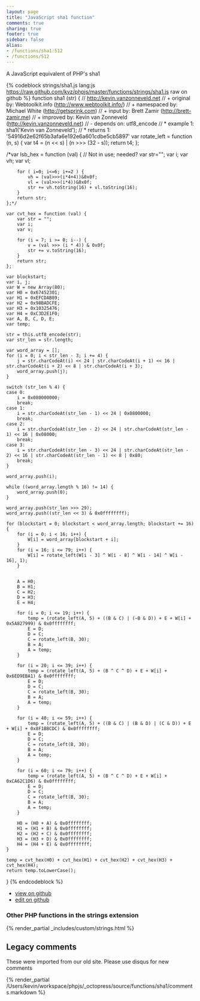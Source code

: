 ```yaml
---
layout: page
title: "JavaScript sha1 function"
comments: true
sharing: true
footer: true
sidebar: false
alias:
- /functions/sha1:512
- /functions/512
---
```

<!-- Generated by Rakefile:build -->
A JavaScript equivalent of PHP's sha1

{% codeblock strings/sha1.js lang:js https://raw.github.com/kvz/phpjs/master/functions/strings/sha1.js raw on github %}
function sha1 (str) {
    // http://kevin.vanzonneveld.net
    // +   original by: Webtoolkit.info (http://www.webtoolkit.info/)
    // + namespaced by: Michael White (http://getsprink.com)
    // +      input by: Brett Zamir (http://brett-zamir.me)
    // +   improved by: Kevin van Zonneveld (http://kevin.vanzonneveld.net)
    // -    depends on: utf8_encode
    // *     example 1: sha1('Kevin van Zonneveld');
    // *     returns 1: '54916d2e62f65b3afa6e192e6a601cdbe5cb5897'
    var rotate_left = function (n, s) {
        var t4 = (n << s) | (n >>> (32 - s));
        return t4;
    };

/*var lsb_hex = function (val) { // Not in use; needed?
        var str="";
        var i;
        var vh;
        var vl;

        for ( i=0; i<=6; i+=2 ) {
            vh = (val>>>(i*4+4))&0x0f;
            vl = (val>>>(i*4))&0x0f;
            str += vh.toString(16) + vl.toString(16);
        }
        return str;
    };*/

    var cvt_hex = function (val) {
        var str = "";
        var i;
        var v;

        for (i = 7; i >= 0; i--) {
            v = (val >>> (i * 4)) & 0x0f;
            str += v.toString(16);
        }
        return str;
    };

    var blockstart;
    var i, j;
    var W = new Array(80);
    var H0 = 0x67452301;
    var H1 = 0xEFCDAB89;
    var H2 = 0x98BADCFE;
    var H3 = 0x10325476;
    var H4 = 0xC3D2E1F0;
    var A, B, C, D, E;
    var temp;

    str = this.utf8_encode(str);
    var str_len = str.length;

    var word_array = [];
    for (i = 0; i < str_len - 3; i += 4) {
        j = str.charCodeAt(i) << 24 | str.charCodeAt(i + 1) << 16 | str.charCodeAt(i + 2) << 8 | str.charCodeAt(i + 3);
        word_array.push(j);
    }

    switch (str_len % 4) {
    case 0:
        i = 0x080000000;
        break;
    case 1:
        i = str.charCodeAt(str_len - 1) << 24 | 0x0800000;
        break;
    case 2:
        i = str.charCodeAt(str_len - 2) << 24 | str.charCodeAt(str_len - 1) << 16 | 0x08000;
        break;
    case 3:
        i = str.charCodeAt(str_len - 3) << 24 | str.charCodeAt(str_len - 2) << 16 | str.charCodeAt(str_len - 1) << 8 | 0x80;
        break;
    }

    word_array.push(i);

    while ((word_array.length % 16) != 14) {
        word_array.push(0);
    }

    word_array.push(str_len >>> 29);
    word_array.push((str_len << 3) & 0x0ffffffff);

    for (blockstart = 0; blockstart < word_array.length; blockstart += 16) {
        for (i = 0; i < 16; i++) {
            W[i] = word_array[blockstart + i];
        }
        for (i = 16; i <= 79; i++) {
            W[i] = rotate_left(W[i - 3] ^ W[i - 8] ^ W[i - 14] ^ W[i - 16], 1);
        }


        A = H0;
        B = H1;
        C = H2;
        D = H3;
        E = H4;

        for (i = 0; i <= 19; i++) {
            temp = (rotate_left(A, 5) + ((B & C) | (~B & D)) + E + W[i] + 0x5A827999) & 0x0ffffffff;
            E = D;
            D = C;
            C = rotate_left(B, 30);
            B = A;
            A = temp;
        }

        for (i = 20; i <= 39; i++) {
            temp = (rotate_left(A, 5) + (B ^ C ^ D) + E + W[i] + 0x6ED9EBA1) & 0x0ffffffff;
            E = D;
            D = C;
            C = rotate_left(B, 30);
            B = A;
            A = temp;
        }

        for (i = 40; i <= 59; i++) {
            temp = (rotate_left(A, 5) + ((B & C) | (B & D) | (C & D)) + E + W[i] + 0x8F1BBCDC) & 0x0ffffffff;
            E = D;
            D = C;
            C = rotate_left(B, 30);
            B = A;
            A = temp;
        }

        for (i = 60; i <= 79; i++) {
            temp = (rotate_left(A, 5) + (B ^ C ^ D) + E + W[i] + 0xCA62C1D6) & 0x0ffffffff;
            E = D;
            D = C;
            C = rotate_left(B, 30);
            B = A;
            A = temp;
        }

        H0 = (H0 + A) & 0x0ffffffff;
        H1 = (H1 + B) & 0x0ffffffff;
        H2 = (H2 + C) & 0x0ffffffff;
        H3 = (H3 + D) & 0x0ffffffff;
        H4 = (H4 + E) & 0x0ffffffff;
    }

    temp = cvt_hex(H0) + cvt_hex(H1) + cvt_hex(H2) + cvt_hex(H3) + cvt_hex(H4);
    return temp.toLowerCase();
}
{% endcodeblock %}

 - [view on github](https://github.com/kvz/phpjs/blob/master/functions/strings/sha1.js)
 - [edit on github](https://github.com/kvz/phpjs/edit/master/functions/strings/sha1.js)

### Other PHP functions in the strings extension
{% render_partial _includes/custom/strings.html %}
## Legacy comments
These were imported from our old site. Please use disqus for new comments
<div style="overflow-y: scroll; height: 500px;">
{% render_partial /Users/kevin/workspace/phpjs/_octopress/source/functions/sha1/comments.markdown %}
</div>
